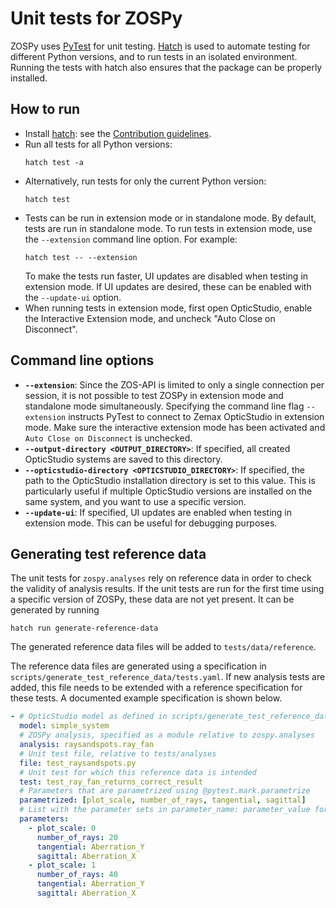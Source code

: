 # Unit tests for ZOSPy

ZOSPy uses [PyTest][pytest] for unit testing. [Hatch][hatch] is used to automate testing for
different Python versions, and to run tests in an isolated environment. 
Running the tests with hatch also ensures that the package can be properly installed.

## How to run

- Install [hatch]: see the [Contribution guidelines](contributing.md#1-setting-up-a-development-environment).
- Run all tests for all Python versions:
  ```shell
  hatch test -a
  ```
- Alternatively, run tests for only the current Python version:
  ```shell
  hatch test 
  ```
- Tests can be run in extension mode or in standalone mode. By default, tests are run in standalone mode. To run tests in
  extension mode, use the `--extension` command line option. For example:
  ```shell
  hatch test -- --extension
  ```
  To make the tests run faster, UI updates are disabled when testing in extension mode.
  If UI updates are desired, these can be enabled with the `--update-ui` option.
- When running tests in extension mode, first open OpticStudio, enable the Interactive Extension mode, and
  uncheck "Auto Close on Disconnect".

## Command line options

- **`--extension`**: Since the ZOS-API is limited to only a single connection per session, it is not possible to test
  ZOSPy in extension mode and standalone mode simultaneously. Specifying the command line flag `--extension` instructs
  PyTest to connect to Zemax OpticStudio in extension mode. Make sure the interactive extension mode has been activated
  and `Auto Close on Disconnect` is unchecked.
- **`--output-directory <OUTPUT_DIRECTORY>`**: If specified, all created OpticStudio systems are saved to this
  directory.
- **`--opticstudio-directory <OPTICSTUDIO_DIRECTORY>`**: If specified, the path to the OpticStudio installation directory
  is set to this value. This is particularly useful if multiple OpticStudio versions are installed on the same system,
  and you want to use a specific version.
- **`--update-ui`**: If specified, UI updates are enabled when testing in extension mode. This can be useful for debugging
  purposes.

## Generating test reference data

The unit tests for `zospy.analyses` rely on reference data in order to check the validity of analysis results.
If the unit tests are run for the first time using a specific version of ZOSPy, these data are not yet present.
It can be generated by running

```shell
hatch run generate-reference-data
```

The generated reference data files will be added to `tests/data/reference`.

The reference data files are generated using a specification in `scripts/generate_test_reference_data/tests.yaml`.
If new analysis tests are added, this file needs to be extended with a reference specification for these tests.
A documented example specification is shown below.

```yaml
- # OpticStudio model as defined in scripts/generate_test_reference_data/systems.py
  model: simple_system
  # ZOSPy analysis, specified as a module relative to zospy.analyses
  analysis: raysandspots.ray_fan
  # Unit test file, relative to tests/analyses
  file: test_raysandspots.py
  # Unit test for which this reference data is intended
  test: test_ray_fan_returns_correct_result
  # Parameters that are parametrized using @pytest.mark.parametrize
  parametrized: [plot_scale, number_of_rays, tangential, sagittal]
  # List with the parameter sets in parameter_name: parameter_value format
  parameters:
    - plot_scale: 0
      number_of_rays: 20
      tangential: Aberration_Y
      sagittal: Aberration_X
    - plot_scale: 1
      number_of_rays: 40
      tangential: Aberration_Y
      sagittal: Aberration_X
```

[pytest]: https://docs.pytest.org
[hatch]: https://hatch.pypa.io
